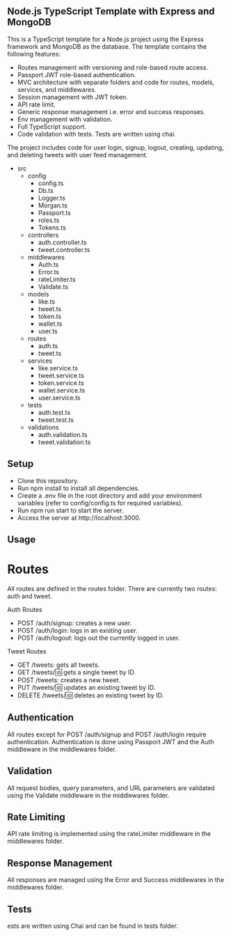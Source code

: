 ## Node.js TypeScript Template with Express and MongoDB

This is a TypeScript template for a Node.js project using the Express framework and MongoDB as the database. The template contains the following features:

- Routes management with versioning and role-based route access.
- Passport JWT role-based authentication.
- MVC architecture with separate folders and code for routes, models, services, and middlewares.
- Session management with JWT token.
- API rate limit.
- Generic response management i.e. error and success responses.
- Env management with validation.
- Full TypeScript support.
- Code validation with tests. Tests are written using chai.

The project includes code for user login, signup, logout, creating, updating, and deleting tweets with user feed management.

- src
  - config
    - config.ts
    - Db.ts
    - Logger.ts
    - Morgan.ts
    - Passport.ts
    - roles.ts
    - Tokens.ts
  - controllers
    - auth.controller.ts
    - tweet.controller.ts
  - middlewares
    - Auth.ts
    - Error.ts
    - rateLimiter.ts
    - Validate.ts
  - models
    - like.ts
    - tweet.ts
    - token.ts
    - wallet.ts
    - user.ts
  - routes
    - auth.ts
    - tweet.ts
  - services
    - like.service.ts
    - tweet.service.ts
    - token.service.ts
    - wallet.service.ts
    - user.service.ts
  - tests
    - auth.test.ts
    - tweet.test.ts
  - validations
    - auth.validation.ts
    - tweet.validation.ts

## Setup
- Clone this repository.
- Run npm install to install all dependencies.
- Create a .env file in the root directory and add your environment variables (refer to config/config.ts for required variables).
- Run npm run start to start the server.
- Access the server at http://localhost:3000.

## Usage

# Routes
All routes are defined in the routes folder. There are currently two routes: auth and tweet.

Auth Routes
- POST /auth/signup: creates a new user.
- POST /auth/login: logs in an existing user.
- POST /auth/logout: logs out the currently logged in user.

Tweet Routes
- GET /tweets: gets all tweets.
- GET /tweets/:id: gets a single tweet by ID.
- POST /tweets: creates a new tweet.
- PUT /tweets/:id: updates an existing tweet by ID.
- DELETE /tweets/:id: deletes an existing tweet by ID.

## Authentication
All routes except for POST /auth/signup and POST /auth/login require authentication. Authentication is done using Passport JWT and the Auth middleware in the middlewares folder.

## Validation
All request bodies, query parameters, and URL parameters are validated using the Validate middleware in the middlewares folder.

## Rate Limiting
API rate limiting is implemented using the rateLimiter middleware in the middlewares folder.

## Response Management
All responses are managed using the Error and Success middlewares in the middlewares folder.

## Tests
ests are written using Chai and can be found in tests folder.

